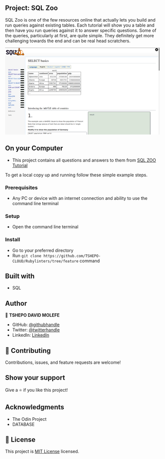 ## Project: SQL Zoo

SQL Zoo is one of the few resources online that actually lets you build and run queries against existing tables. Each tutorial will show you a table and then have you run queries against it to answer specific questions. Some of the queries, particularly at first, are quite simple. They definitely get 
more challenging towards the end and can be real head scratchers.

![screenshot](screenshot.png)

## On your Computer

- This project contains all questions and answers to them from 
  [SQL ZOO Tutorial](https://sqlzoo.net/wiki/SELECT_from_WORLD_Tutorial)

To get a local copy up and running follow these simple example steps.

### Prerequisites

- Any PC or device with an internet connection and ability to use the command
  line terminal

### Setup

- Open the command line terminal

### Install

- Go to your preferred directory
- Run `git clone https://github.com/TSHEPO-CLOUD/Rubylinters/tree/feature` command

## Built with

- SQL

## Author

👤 **TSHEPO DAVID MOLEFE**

- GitHub: [@githubhandle](https://github.com/TSHEPO-CLOUD)
- Twitter: [@twitterhandle](https://twitter.com/tshepomolefem)
- LinkedIn: [LinkedIn](https://www.linkedin.com/in/tshepo-molefe-8153313b)

## 🤝 Contributing

Contributions, issues, and feature requests are welcome!

## Show your support

Give a ⭐️ if you like this project!

## Acknowledgments

- The Odin Project
- DATABASE

## 📝 License

This project is [MIT License](./LICENSE) licensed.